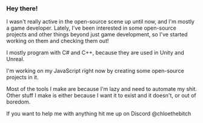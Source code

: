 ### Hey there!

I wasn't really active in the open-source scene up until now, and I'm mostly a game developer.
Lately, I've been interested in some open-source projects and other things beyond just game development, so I've started working on them and checking them out!

I mostly program with C# and C++, because they are used in Unity and Unreal.

I'm working on my JavaScript right now by creating some open-source projects in it.

Most of the tools I make are because I'm lazy and need to automate my shit.
Other stuff I make is either because I want it to exist and it doesn't, or out of boredom.

If you want to help me with anything hit me up on Discord @chloethebitch
